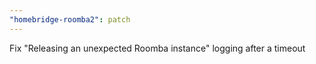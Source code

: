 ```yaml
---
"homebridge-roomba2": patch
---
```


Fix "Releasing an unexpected Roomba instance" logging after a timeout
